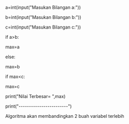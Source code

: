a=int(input("Masukan Bilangan a:"))

b=int(input("Masukan Bilangan b:"))

c=int(input("Masukan Bilangan c:"))

if a>b:

  max=a

else:

  max=b

if max<c:

  max=c


print("Nilai Terbesar= ",max)

print("------------------------")

Algoritma akan membandingkan 2 buah variabel terlebih 


